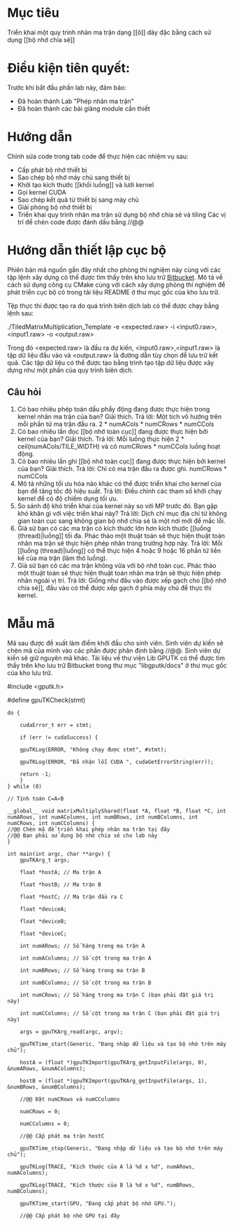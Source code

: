 # Mục tiêu
Triển khai một quy trình nhân ma trận dạng [[ô]] dày đặc bằng cách sử dụng [[bộ nhớ chia sẻ]]
# Điều kiện tiên quyết:
Trước khi bắt đầu phần lab này, đảm bảo:
- Đã hoàn thành Lab "Phép nhân ma trận"
- Đã hoàn thành các bài giảng module cần thiết

# Hướng dẫn
Chỉnh sửa code trong tab code để thực hiện các nhiệm vụ sau: 
- Cấp phát bộ nhớ thiết bị
- Sao chép bộ nhớ máy chủ sang thiết bị
- Khởi tạo kích thước [[khối luồng]] và lưới kernel
- Gọi kernel CUDA
- Sao chép kết quả từ thiết bị sang máy chủ
- Giải phóng bộ nhớ thiết bị
- Triển khai quy trình nhân ma trận sử dụng bộ nhớ chia sẻ và tiling
Các vị trí để chèn code được đánh dấu bằng //@@

# Hướng dẫn thiết lập cục bộ
Phiên bản mã nguồn gần đây nhất cho phòng thí nghiệm này cùng với các tập lệnh xây dựng có thể được tìm thấy trên kho lưu trữ [Bitbucket](https://bitbucket.org/nvidia-dli/gputeachingkit-labs/). Mô tả về cách sử dụng công cụ CMake cùng với cách xây dựng phòng thí nghiệm để phát triển cục bộ có trong tài liệu README ở thư mục gốc của kho lưu trữ.

Tệp thực thi được tạo ra do quá trình biên dịch lab có thể được chạy bằng lệnh sau:

./TiledMatrixMultiplication_Template -e &lt;expected.raw> -i &lt;input0.raw>,&lt;input1.raw> -o &lt;output.raw>

Trong đó &lt;expected.raw> là đầu ra dự kiến, &lt;input0.raw>,&lt;input1.raw> là tập dữ liệu đầu vào và &lt;output.raw> là đường dẫn tùy chọn để lưu trữ kết quả. Các tập dữ liệu có thể được tạo bằng trình tạo tập dữ liệu được xây dựng như một phần của quy trình biên dịch.

## Câu hỏi
1. Có bao nhiêu phép toán dấu phẩy động đang được thực hiện trong kernel nhân ma trận của bạn? Giải thích.
   Trả lời: Một tích vô hướng trên mỗi phần tử ma trận đầu ra. 2 * numACols * numCRows * numCCols
2. Có bao nhiêu lần đọc [[bộ nhớ toàn cục]] đang được thực hiện bởi kernel của bạn? Giải thích.
   Trả lời: Mỗi luồng thực hiện 2 * ceil(numACols/TILE_WIDTH) và có numCRows * numCCols luồng hoạt động.
3. Có bao nhiêu lần ghi [[bộ nhớ toàn cục]] đang được thực hiện bởi kernel của bạn? Giải thích.
   Trả lời: Chỉ có ma trận đầu ra được ghi. numCRows * numCCols
4. Mô tả những tối ưu hóa nào khác có thể được triển khai cho kernel của bạn để tăng tốc độ hiệu suất.
   Trả lời: Điều chỉnh các tham số khởi chạy kernel để có độ chiếm dụng tối ưu.
5. So sánh độ khó triển khai của kernel này so với MP trước đó. Bạn gặp khó khăn gì với việc triển khai này?
   Trả lời: Dịch chỉ mục địa chỉ từ không gian toàn cục sang không gian bộ nhớ chia sẻ là một nơi mới để mắc lỗi.
6. Giả sử bạn có các ma trận có kích thước lớn hơn kích thước [[luồng (thread)|luồng]] tối đa. Phác thảo một thuật toán sẽ thực hiện thuật toán nhân ma trận sẽ thực hiện phép nhân trong trường hợp này.
   Trả lời: Mỗi [[luồng (thread)|luồng]] có thể thực hiện 4 hoặc 9 hoặc 16 phần tử liền kề của ma trận (làm thô luồng).
7. Giả sử bạn có các ma trận không vừa với bộ nhớ toàn cục. Phác thảo một thuật toán sẽ thực hiện thuật toán nhân ma trận sẽ thực hiện phép nhân ngoài vị trí.
   Trả lời: Giống như đầu vào được xếp gạch cho [[bộ nhớ chia sẻ]], đầu vào có thể được xếp gạch ở phía máy chủ để thực thi kernel.

# Mẫu mã
Mã sau được đề xuất làm điểm khởi đầu cho sinh viên. Sinh viên dự kiến sẽ chèn mã của mình vào các phần được phân định bằng //@@. Sinh viên dự kiến sẽ giữ nguyên mã khác. Tài liệu về thư viện Lib GPUTK có thể được tìm thấy trên kho lưu trữ Bitbucket trong thư mục "libgputk/docs" ở thư mục gốc của kho lưu trữ.

#include <gputk.h>

#define gpuTKCheck(stmt) 

	do { 
	
		cudaError_t err = stmt; 
		
		if (err != cudaSuccess) { 
		
		gpuTKLog(ERROR, "Không chạy được stmt", #stmt); 
		
		gpuTKLog(ERROR, "Đã nhận lỗi CUDA ", cudaGetErrorString(err)); 
		
		return -1; 
		} 
	} while (0)
	
	// Tính toán C=A∗B
	
	__global__ void matrixMultiplyShared(float *A, float *B, float *C, int numARows, int numAColumns, int numBRows, int numBColumns, int numCRows, int numCColumns) {
	//@@ Chèn mã để triển khai phép nhân ma trận tại đây
	//@@ Bạn phải sử dụng bộ nhớ chia sẻ cho lab này
	}
	
	int main(int argc, char **argv) {
		gpuTKArg_t args;
		
		float *hostA; // Ma trận A
		
		float *hostB; // Ma trận B
		
		float *hostC; // Ma trận đầu ra C
		
		float *deviceA;
		
		float *deviceB;
		
		float *deviceC;
		
		int numARows; // Số hàng trong ma trận A
		
		int numAColumns; // Số cột trong ma trận A
		
		int numBRows; // Số hàng trong ma trận B
		
		int numBColumns; // Số cột trong ma trận B
		
		int numCRows; // Số hàng trong ma trận C (bạn phải đặt giá trị này)
		
		int numCColumns; // Số cột trong ma trận C (bạn phải đặt giá trị này)
		
		args = gpuTKArg_read(argc, argv);
		
		gpuTKTime_start(Generic, "Đang nhập dữ liệu và tạo bộ nhớ trên máy chủ");
		
		hostA = (float *)gpuTKImport(gpuTKArg_getInputFile(args, 0), &numARows, &numAColumns);
		
		hostB = (float *)gpuTKImport(gpuTKArg_getInputFile(args, 1), &numBRows, &numBColumns);
		
		//@@ Đặt numCRows và numCColumns
		
		numCRows = 0;
		
		numCColumns = 0;
		
		//@@ Cấp phát ma trận hostC
		
		gpuTKTime_stop(Generic, "Đang nhập dữ liệu và tạo bộ nhớ trên máy chủ");
		
		gpuTKLog(TRACE, "Kích thước của A là %d x %d", numARows, numAColumns);
		
		gpuTKLog(TRACE, "Kích thước của B là %d x %d", numBRows, numBColumns);
		
		gpuTKTime_start(GPU, "Đang cấp phát bộ nhớ GPU.");
		
		//@@ Cấp phát bộ nhớ GPU tại đây